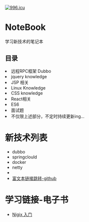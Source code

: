 [![996.icu](https://img.shields.io/badge/link-996.icu-red.svg)](https://996.icu)

# NoteBook
学习新技术的笔记本

## 目录
<ui>
  <li>远程RPC框架 Dubbo</li>
  <li>jquery knowledge</li>
  <li>JSP 相关</li>
  <li> Linux Knowledge</li>
  <li>CSS knowledge</li>
  <li>React相关</li>
  <li>ES6 </li>
</ui>

<ui>
  <li>  面试题</li>
  <li> 不仅限上述部分，不定时持续更新ing...</li>
</ui>


# 新技术列表

* dubbo
* springclould
* docker
* netty
* 
* [富文本链接跳转-github](https://github.com)

#  学习链接-电子书

 * [Nigix 入门](http://tengine.taobao.org/book/index.html)
 